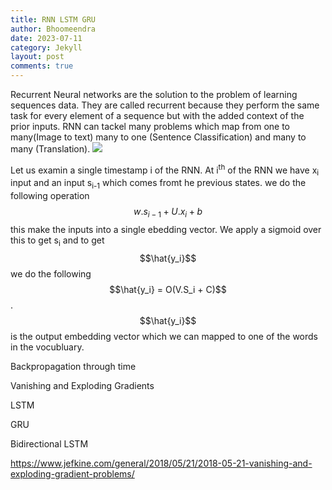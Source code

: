 ```yaml
---
title: RNN LSTM GRU
author: Bhoomeendra 
date: 2023-07-11
category: Jekyll
layout: post
comments: true
---
```


Recurrent Neural networks are the solution to the problem of learning sequences data. They are called recurrent because they perform the same task for every element of a sequence but with the added context of the prior inputs. RNN can tackel many problems which map from one to many(Image to text) many to one (Sentence Classification) and many to many (Translation). 
![](https://www.researchgate.net/profile/Bojan_Lukic2/publication/351547862/figure/fig5/AS:1022913150988291@1620892908974/Deep-RNN-left-unrolled-through-time-right-2.ppm)

Let us examin a single timestamp i of the RNN. At i<sup>th</sup> of the RNN we have x<sub>i</sub> input and an input s<sub>i-1</sub> which comes fromt he previous states. we do the following operation $$w.s_{i-1} + U.x_i + b$$ this make the inputs into a single ebedding vector. We apply a sigmoid over this to get s<sub>i</sub> and to get $$\hat{y_i}$$ we do the following $$\hat{y_i} = O(V.S_i + C)$$. $$\hat{y_i}$$ is the output embedding vector which we can mapped to one of the words in the vocubluary.

 



Backpropagation through time

Vanishing and Exploding Gradients

LSTM

GRU

Bidirectional  LSTM


https://www.jefkine.com/general/2018/05/21/2018-05-21-vanishing-and-exploding-gradient-problems/